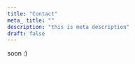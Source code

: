 ```yaml
---
title: "Contact"
meta_ title: ""
description: "this is meta description"
draft: false
---
```


soon :)